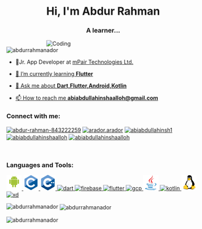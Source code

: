 
<h1 align="center">Hi, I'm Abdur Rahman</h1>
<h3 align="center">A learner...</h3>
<image align="right" alt="Coding" width="400" src="https://cdn.dribbble.com/users/1603428/screenshots/4158705/mob-dev.gif">
<p align="left"> <img src="https://komarev.com/ghpvc/?username=abdurrahmanador&label=Profile%20views&color=0e75b6&style=flat" alt="abdurrahmanador" /> </p>

- 🔭Jr. App Developer at <a href="https://mpairtech.com/">mPair Technologies Ltd.

- 🌱 I’m currently learning **Flutter**

- 💬 Ask me about **Dart,Flutter,Android,Kotlin**

- 📫 How to reach me **abiabdullahinshaalloh@gmail.com**

<h3 align="left">Connect with me:</h3>
<p align="left">
<a href="https://linkedin.com/in/abdur-rahman-843222259" target="blank"><img align="center" src="https://raw.githubusercontent.com/rahuldkjain/github-profile-readme-generator/master/src/images/icons/Social/linked-in-alt.svg" alt="abdur-rahman-843222259" height="30" width="40" /></a>
<a href="https://fb.com/arador.arador" target="blank"><img align="center" src="https://raw.githubusercontent.com/rahuldkjain/github-profile-readme-generator/master/src/images/icons/Social/facebook.svg" alt="arador.arador" height="30" width="40" /></a>
<a href="https://www.hackerrank.com/abiabdullahinsh1" target="blank"><img align="center" src="https://raw.githubusercontent.com/rahuldkjain/github-profile-readme-generator/master/src/images/icons/Social/hackerrank.svg" alt="abiabdullahinsh1" height="30" width="40" /></a>
<a href="https://codeforces.com/profile/abiabdullahinshaalloh" target="blank"><img align="center" src="https://raw.githubusercontent.com/rahuldkjain/github-profile-readme-generator/master/src/images/icons/Social/codeforces.svg" alt="abiabdullahinshaalloh" height="30" width="40" /></a>
<a href="https://www.leetcode.com/abiabdullahinshaalloh" target="blank"><img align="center" src="https://raw.githubusercontent.com/rahuldkjain/github-profile-readme-generator/master/src/images/icons/Social/leet-code.svg" alt="abiabdullahinshaalloh" height="30" width="40" /></a>
</p>
</br>
<h3 align="left">Languages and Tools:</h3>
<p align="left"> <a href="https://developer.android.com" target="_blank" rel="noreferrer"> <img src="https://raw.githubusercontent.com/devicons/devicon/master/icons/android/android-original-wordmark.svg" alt="android" width="40" height="40"/> </a> <a href="https://www.cprogramming.com/" target="_blank" rel="noreferrer"> <img src="https://raw.githubusercontent.com/devicons/devicon/master/icons/c/c-original.svg" alt="c" width="40" height="40"/> </a> <a href="https://www.w3schools.com/cpp/" target="_blank" rel="noreferrer"> <img src="https://raw.githubusercontent.com/devicons/devicon/master/icons/cplusplus/cplusplus-original.svg" alt="cplusplus" width="40" height="40"/> </a> <a href="https://dart.dev" target="_blank" rel="noreferrer"> <img src="https://www.vectorlogo.zone/logos/dartlang/dartlang-icon.svg" alt="dart" width="40" height="40"/> </a> <a href="https://firebase.google.com/" target="_blank" rel="noreferrer"> <img src="https://www.vectorlogo.zone/logos/firebase/firebase-icon.svg" alt="firebase" width="40" height="40"/> </a> <a href="https://flutter.dev" target="_blank" rel="noreferrer"> <img src="https://www.vectorlogo.zone/logos/flutterio/flutterio-icon.svg" alt="flutter" width="40" height="40"/> </a> <a href="https://cloud.google.com" target="_blank" rel="noreferrer"> <img src="https://www.vectorlogo.zone/logos/google_cloud/google_cloud-icon.svg" alt="gcp" width="40" height="40"/> </a> <a href="https://www.java.com" target="_blank" rel="noreferrer"> <img src="https://raw.githubusercontent.com/devicons/devicon/master/icons/java/java-original.svg" alt="java" width="40" height="40"/> </a> <a href="https://kotlinlang.org" target="_blank" rel="noreferrer"> <img src="https://www.vectorlogo.zone/logos/kotlinlang/kotlinlang-icon.svg" alt="kotlin" width="40" height="40"/> </a> <a href="https://www.linux.org/" target="_blank" rel="noreferrer"> <img src="https://raw.githubusercontent.com/devicons/devicon/master/icons/linux/linux-original.svg" alt="linux" width="40" height="40"/> </a> <a href="https://www.adobe.com/products/xd.html" target="_blank" rel="noreferrer"> <img src="https://cdn.worldvectorlogo.com/logos/adobe-xd.svg" alt="xd" width="40" height="40"/> </a> </p>

<p><img align="left" src="https://github-readme-stats.vercel.app/api/top-langs?username=abdurrahmanador&show_icons=true&locale=en&layout=compact" alt="abdurrahmanador" /></p>

<p>&nbsp;<img align="center" src="https://github-readme-stats.vercel.app/api?username=abdurrahmanador&show_icons=true&locale=en" alt="abdurrahmanador" /></p>

<p><img align="center" src="https://github-readme-streak-stats.herokuapp.com/?user=abdurrahmanador&" alt="abdurrahmanador" /></p>
